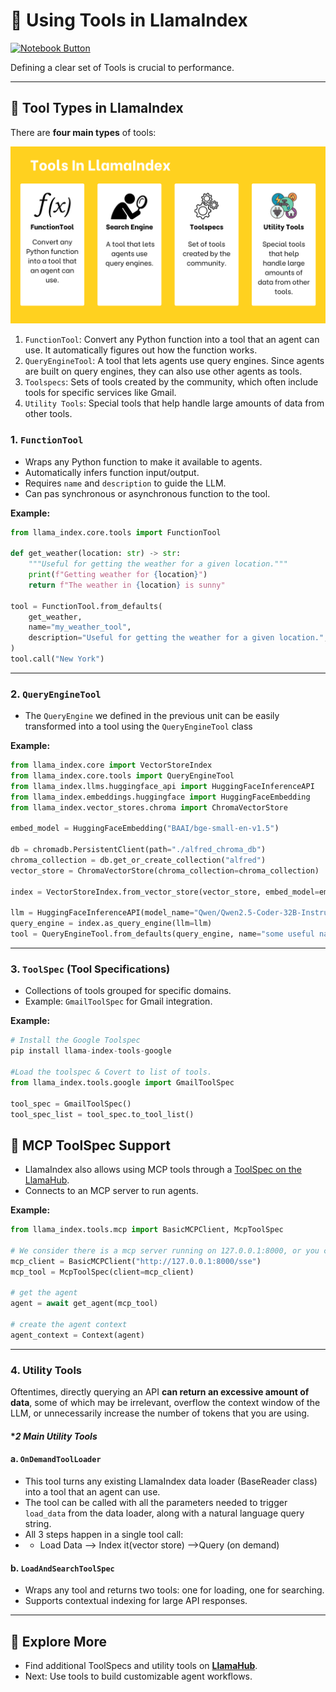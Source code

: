 # 🧰 Using Tools in LlamaIndex
<a href="./tools.ipynb" target="_blank">
  <img src="https://img.shields.io/badge/Notebook-Open%20.ipynb-blue?style=for-the-badge&logo=jupyter" alt="Notebook Button"/>
</a>

Defining a clear set of Tools is crucial to performance.

---

## 🔑 Tool Types in LlamaIndex

There are **four main types** of tools:

![Tools in LlamaIndex](../../assets/tools-in-llamaindex.png)

1. `FunctionTool`: Convert any Python function into a tool that an agent can use. It automatically figures out how the function works.
2. `QueryEngineTool`: A tool that lets agents use query engines. Since agents are built on query engines, they can also use other agents as tools.
3. `Toolspecs`: Sets of tools created by the community, which often include tools for specific services like Gmail.
4. `Utility Tools`: Special tools that help handle large amounts of data from other tools.


### 1. `FunctionTool`
- Wraps any Python function to make it available to agents.
- Automatically infers function input/output.
- Requires `name` and `description` to guide the LLM.
- Can pas synchronous or asynchronous function to the tool.

**Example:**
```python
from llama_index.core.tools import FunctionTool

def get_weather(location: str) -> str:
    """Useful for getting the weather for a given location."""
    print(f"Getting weather for {location}")
    return f"The weather in {location} is sunny"

tool = FunctionTool.from_defaults(
    get_weather,
    name="my_weather_tool",
    description="Useful for getting the weather for a given location.",
)
tool.call("New York")
```

---

### 2. `QueryEngineTool`
- The `QueryEngine` we defined in the previous unit can be easily transformed into a tool using the `QueryEngineTool` class

**Example:**
```python
from llama_index.core import VectorStoreIndex
from llama_index.core.tools import QueryEngineTool
from llama_index.llms.huggingface_api import HuggingFaceInferenceAPI
from llama_index.embeddings.huggingface import HuggingFaceEmbedding
from llama_index.vector_stores.chroma import ChromaVectorStore

embed_model = HuggingFaceEmbedding("BAAI/bge-small-en-v1.5")

db = chromadb.PersistentClient(path="./alfred_chroma_db")
chroma_collection = db.get_or_create_collection("alfred")
vector_store = ChromaVectorStore(chroma_collection=chroma_collection)

index = VectorStoreIndex.from_vector_store(vector_store, embed_model=embed_model)

llm = HuggingFaceInferenceAPI(model_name="Qwen/Qwen2.5-Coder-32B-Instruct")
query_engine = index.as_query_engine(llm=llm)
tool = QueryEngineTool.from_defaults(query_engine, name="some useful name", description="some useful description")
```

---

### 3. `ToolSpec` (Tool Specifications)
- Collections of tools grouped for specific domains.
- Example: `GmailToolSpec` for Gmail integration.

**Example:**
```python
# Install the Google Toolspec
pip install llama-index-tools-google

#Load the toolspec & Covert to list of tools.
from llama_index.tools.google import GmailToolSpec

tool_spec = GmailToolSpec()
tool_spec_list = tool_spec.to_tool_list()
```
## 🧩 MCP ToolSpec Support
- LlamaIndex also allows using MCP tools through a [ToolSpec on the LlamaHub](https://llamahub.ai/l/tools/llama-index-tools-mcp?from=).
- Connects to an MCP server to run agents.

**Example:**
```python
from llama_index.tools.mcp import BasicMCPClient, McpToolSpec

# We consider there is a mcp server running on 127.0.0.1:8000, or you can use the mcp client to connect to your own mcp server.
mcp_client = BasicMCPClient("http://127.0.0.1:8000/sse")
mcp_tool = McpToolSpec(client=mcp_client)

# get the agent
agent = await get_agent(mcp_tool)

# create the agent context
agent_context = Context(agent)
```
---

### 4. Utility Tools
Oftentimes, directly querying an API **can return an excessive amount of data**, some of which may be irrelevant, overflow the context window of the LLM, or unnecessarily increase the number of tokens that you are using.

#### **2 Main Utility Tools*

#### a. `OnDemandToolLoader`
- This tool turns any existing LlamaIndex data loader (BaseReader class) into a tool that an agent can use.
- The tool can be called with all the parameters needed to trigger `load_data` from the data loader, along with a natural language query string.
- All 3 steps happen in a single tool call:
- - Load Data --> Index it(vector store) -->Query (on demand)

#### b. `LoadAndSearchToolSpec`
- Wraps any tool and returns two tools: one for loading, one for searching.
- Supports contextual indexing for large API responses.


---

## 🔗 Explore More
- Find additional ToolSpecs and utility tools on [**LlamaHub**](https://llamahub.ai).
- Next: Use tools to build customizable agent workflows.
